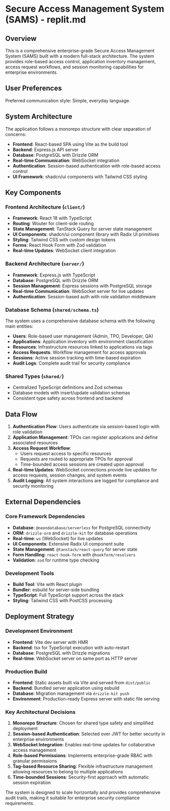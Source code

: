 # Secure Access Management System (SAMS) - replit.md

## Overview

This is a comprehensive enterprise-grade Secure Access Management System (SAMS) built with a modern full-stack architecture. The system provides role-based access control, application inventory management, access request workflows, and session monitoring capabilities for enterprise environments.

## User Preferences

Preferred communication style: Simple, everyday language.

## System Architecture

The application follows a monorepo structure with clear separation of concerns:

- **Frontend**: React-based SPA using Vite as the build tool
- **Backend**: Express.js API server
- **Database**: PostgreSQL with Drizzle ORM
- **Real-time Communication**: WebSocket integration
- **Authentication**: Session-based authentication with role-based access control
- **UI Framework**: shadcn/ui components with Tailwind CSS styling

## Key Components

### Frontend Architecture (`client/`)
- **Framework**: React 18 with TypeScript
- **Routing**: Wouter for client-side routing
- **State Management**: TanStack Query for server state management
- **UI Components**: shadcn/ui component library with Radix UI primitives
- **Styling**: Tailwind CSS with custom design tokens
- **Forms**: React Hook Form with Zod validation
- **Real-time Updates**: WebSocket client integration

### Backend Architecture (`server/`)
- **Framework**: Express.js with TypeScript
- **Database**: PostgreSQL with Drizzle ORM
- **Session Management**: Express sessions with PostgreSQL storage
- **Real-time Communication**: WebSocket server for live updates
- **Authentication**: Session-based auth with role validation middleware

### Database Schema (`shared/schema.ts`)
The system uses a comprehensive database schema with the following main entities:
- **Users**: Role-based user management (Admin, TPO, Developer, QA)
- **Applications**: Application inventory with environment classification
- **Resources**: Infrastructure resources linked to applications via tags
- **Access Requests**: Workflow management for access approvals
- **Sessions**: Active session tracking with time-based expiration
- **Audit Logs**: Complete audit trail for security compliance

### Shared Types (`shared/`)
- Centralized TypeScript definitions and Zod schemas
- Database models with insert/update validation schemas
- Consistent type safety across frontend and backend

## Data Flow

1. **Authentication Flow**: Users authenticate via session-based login with role validation
2. **Application Management**: TPOs can register applications and define associated resources
3. **Access Request Workflow**: 
   - Users request access to specific resources
   - Requests are routed to appropriate TPOs for approval
   - Time-bounded access sessions are created upon approval
4. **Real-time Updates**: WebSocket connections provide live updates for access requests, session changes, and system events
5. **Audit Logging**: All system interactions are logged for compliance and security monitoring

## External Dependencies

### Core Framework Dependencies
- **Database**: `@neondatabase/serverless` for PostgreSQL connectivity
- **ORM**: `drizzle-orm` and `drizzle-kit` for database operations
- **Real-time**: `ws` (WebSocket) for live updates
- **UI Components**: Extensive Radix UI component suite
- **State Management**: `@tanstack/react-query` for server state
- **Form Handling**: `react-hook-form` with `@hookform/resolvers`
- **Validation**: `zod` for runtime type checking

### Development Tools
- **Build Tool**: Vite with React plugin
- **Bundler**: esbuild for server-side bundling
- **TypeScript**: Full TypeScript support across the stack
- **Styling**: Tailwind CSS with PostCSS processing

## Deployment Strategy

### Development Environment
- **Frontend**: Vite dev server with HMR
- **Backend**: tsx for TypeScript execution with auto-restart
- **Database**: PostgreSQL with Drizzle migrations
- **Real-time**: WebSocket server on same port as HTTP server

### Production Build
- **Frontend**: Static assets built via Vite and served from `dist/public`
- **Backend**: Bundled server application using esbuild
- **Database**: Migration management via `drizzle-kit push`
- **Environment**: Production-ready Express server with static file serving

### Key Architectural Decisions

1. **Monorepo Structure**: Chosen for shared type safety and simplified deployment
2. **Session-based Authentication**: Selected over JWT for better security in enterprise environments
3. **WebSocket Integration**: Enables real-time updates for collaborative access management
4. **Role-based Permissions**: Implements enterprise-grade RBAC with granular permissions
5. **Tag-based Resource Sharing**: Flexible infrastructure management allowing resources to belong to multiple applications
6. **Time-bounded Sessions**: Security-first approach with automatic session expiration

The system is designed to scale horizontally and provides comprehensive audit trails, making it suitable for enterprise security compliance requirements.